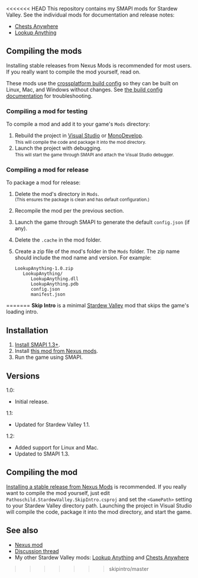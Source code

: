 <<<<<<< HEAD
This repository contains my SMAPI mods for Stardew Valley. See the individual mods for
documentation and release notes:

* [Chests Anywhere](ChestsAnywhere)
* [Lookup Anything](LookupAnything)

## Compiling the mods
Installing stable releases from Nexus Mods is recommended for most users. If you really want to
compile the mod yourself, read on.

These mods use the [crossplatform build config](https://github.com/Pathoschild/Stardew.ModBuildConfig#readme)
so they can be built on Linux, Mac, and Windows without changes. See [the build config documentation](https://github.com/Pathoschild/Stardew.ModBuildConfig#readme)
for troubleshooting.

### Compiling a mod for testing
To compile a mod and add it to your game's `Mods` directory:

1. Rebuild the project in [Visual Studio](https://www.visualstudio.com/vs/community/) or [MonoDevelop](http://www.monodevelop.com/).  
   <small>This will compile the code and package it into the mod directory.</small>
2. Launch the project with debugging.  
   <small>This will start the game through SMAPI and attach the Visual Studio debugger.</small>

### Compiling a mod for release
To package a mod for release:

1. Delete the mod's directory in `Mods`.  
   <small>(This ensures the package is clean and has default configuration.)</small>
2. Recompile the mod per the previous section.
3. Launch the game through SMAPI to generate the default `config.json` (if any).
4. Delete the `.cache` in the mod folder.
2. Create a zip file of the mod's folder in the `Mods` folder. The zip name should include the
   mod name and version. For example:

   ```
   LookupAnything-1.0.zip
      LookupAnything/
         LookupAnything.dll
         LookupAnything.pdb
         config.json
         manifest.json
   ```
=======
**Skip Intro** is a minimal [Stardew Valley](http://stardewvalley.net/) mod that skips the game's loading intro.

## Installation
1. [Install SMAPI 1.3+](https://github.com/Pathoschild/SMAPI).
2. Install [this mod from Nexus mods](http://www.nexusmods.com/stardewvalley/mods/533).
3. Run the game using SMAPI.

## Versions
1.0:
* Initial release.

1.1:
* Updated for Stardew Valley 1.1.

1.2:
* Added support for Linux and Mac.
* Updated to SMAPI 1.3.

## Compiling the mod
[Installing a stable release from Nexus Mods](http://www.nexusmods.com/stardewvalley/mods/533/) is
recommended. If you really want to compile the mod yourself, just edit `Pathoschild.StardewValley.SkipIntro.csproj`
and set the `<GamePath>` setting to your Stardew Valley directory path. Launching the project in Visual
Studio will compile the code, package it into the mod directory, and start the game.

## See also
* [Nexus mod](http://www.nexusmods.com/stardewvalley/mods/533)
* [Discussion thread](http://community.playstarbound.com/threads/smapi-skip-intro.123673/)
* My other Stardew Valley mods: [Lookup Anything](https://github.com/Pathoschild/LookupAnything) and [Chests Anywhere](https://github.com/Pathoschild/ChestsAnywhere)
>>>>>>> skipintro/master
